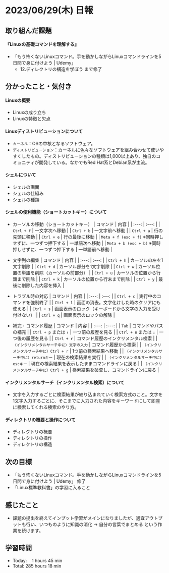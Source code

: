 # 2023/06/29(木) 日報
## 取り組んだ課題
#### 『Linuxの基礎コマンドを理解する』
- 「もう怖くないLinuxコマンド。手を動かしながらLinuxコマンドラインを5日間で身に付けよう | Udemy」
  - 12.ディレクトリの構造を学ぼう まで修了

## 分かったこと・気付き
#### Linuxの概要
- Linuxの成り立ち
- Linuxの特徴と欠点

#### Linuxディストリビューションについて
- `カーネル`：OSの中核となるソフトウェア。
- `ディストリビューション`：カーネルに色々なソフトウェアを組み合わせて使いやすくしたもの。ディストリビューションの種類は1,000以上あり、独自のコミュニティが開発している。なかでもRed Hat系とDebian系が主流。

#### シェルについて
- シェルの画面
- シェルの仕組み
- シェルの種類

#### シェルの便利機能（ショートカットキー）について
- カーソルの移動（ショートカットキー）
    | コマンド | 内容 |
    | :---: | :---: |
    | `Ctrl + f` | 一文字次へ移動 |
    | `Ctrl + b` | 一文字前へ移動 |
    | `Ctrl + a` | 行の先頭に移動 |
    | `Ctrl + e` | 行の最後に移動 |
    | `Meta + f (esc + f)` ※同時押しせずに、一つずつ押下する | 一単語次へ移動 |
    | `Meta + b (esc + b)` ※同時押しせずに、一つずつ押下する | 一単語前へ移動 |

- 文字列の編集
    | コマンド | 内容 |
    | :---: | :---: |
    | `Ctrl + h` | カーソルの左を1文字削除 |
    | `Ctrl + d` | カーソル部分を1文字削除 |
    | `Ctrl + w` | カーソル位置の単語を削除（カーソルの前部分） |
    | `Ctrl + u` | カーソルの位置から行頭まで削除 |
    | `Ctrl + k` | カーソルの位置から行末まで削除 |
    | `Ctrl + y` | 最後に削除した内容を挿入 |

- トラブル時の対応
    | コマンド | 内容 |
    | :---: | :---: |
    | `Ctrl + c` | 実行中のコマンドを強制終了 |
    | `Ctrl + l` | 画面の消去。文字化けした時のクリアにも使える |
    | `Ctrl + s` | 画面表示のロック（キーボードから文字の入力を受け付けない） |
    | `Ctrl + q` | 画面表示のロックの解除 |

- 補完・コマンド履歴
    | コマンド | 内容 |
    | :---: | :---: |
    | `Tab` | コマンドやパスの補完 |
    | `Ctrl + p` または `↑` | 一つ前の履歴を見る |
    | `Ctrl + n` または `↓` | 一つ後の履歴を見る |
    | `Ctrl + r` | コマンド履歴のインクリメンタル検索 |
    | `（インクリメンタルサーチ中に）文字の入力` | コマンド履歴から検索 |
    | `（インクリメンタルサーチ中に）Ctrl + r` | 1つ前の検索結果へ移動 |
    | `（インクリメンタルサーチ中に）returnキー` | 現在の検索結果を実行 |
    | `（インクリメンタルサーチ中に）escキー` | 現在の検索結果を表示したままコマンドラインに戻る |
    | `（インクリメンタルサーチ中に）Ctrl + g` | 検索結果を破棄し、コマンドラインに戻る |
    
#### インクリメンタルサーチ（インクリメンタル検索）について
- 文字を入力するごとに検索結果が絞り込まれていく検索方式のこと。文字を1文字入力するごとに、そこまでに入力された内容をキーワードにして即座に検索してくれる検索のやり方。

#### ディレクトリの概要と操作について
- ディレクトリの概要
- ディレクトリの操作
- ディレクトリの構造

## 次の目標
- 「もう怖くないLinuxコマンド。手を動かしながらLinuxコマンドラインを5日間で身に付けよう | Udemy」 修了
- 「Linux標準教科書」の学習に入ること

## 感じたこと
- 課題の提出を終えてインプット学習がメインになりましたが、適宜アウトプットも行い、いつものように知識の消化 → 自分の言葉でまとめる という作業を続けます。

## 学習時間
- Today:&nbsp;&nbsp;&nbsp; 1 hours 45 min
- Total: 285 hours 18 min
